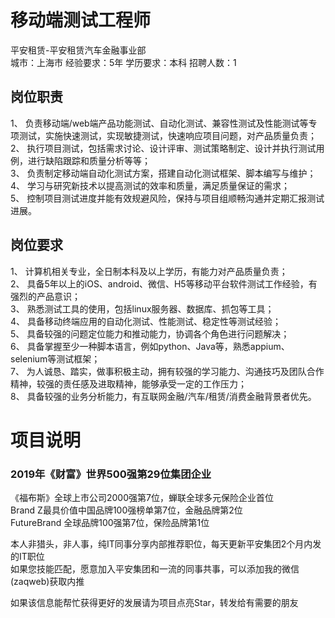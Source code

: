 # 移动端测试工程师
平安租赁-平安租赁汽车金融事业部  
城市：上海市 经验要求：5年 学历要求：本科  招聘人数：1

## 岗位职责
1、 负责移动端/web端产品功能测试、自动化测试、兼容性测试及性能测试等专项测试，实施快速测试，实现敏捷测试，快速响应项目问题，对产品质量负责；   
2、 执行项目测试，包括需求讨论、设计评审、测试策略制定、设计并执行测试用例，进行缺陷跟踪和质量分析等等；   
3、 负责制定移动端自动化测试方案，搭建自动化测试框架、脚本编写与维护；   
4、 学习与研究新技术以提高测试的效率和质量，满足质量保证的需求；   
5、 控制项目测试进度并能有效规避风险，保持与项目组顺畅沟通并定期汇报测试进展。

## 岗位要求
1、 计算机相关专业，全日制本科及以上学历，有能力对产品质量负责；   
2、 具备5年以上的iOS、android、微信、H5等移动平台软件测试工作经验，有强烈的产品意识；   
3、 熟悉测试工具的使用，包括linux服务器、数据库、抓包等工具；   
4、 具备移动终端应用的自动化测试、性能测试、稳定性等测试经验；   
5、 具备较强的问题定位能力和推动能力，协调各个角色进行问题解决；   
6、 具备掌握至少一种脚本语言，例如python、Java等，熟悉appium、selenium等测试框架；   
7、 为人诚恳、踏实，做事积极主动，拥有较强的学习能力、沟通技巧及团队合作精神，较强的责任感及进取精神，能够承受一定的工作压力；   
8、 具备较强的业务分析能力，有互联网金融/汽车/租赁/消费金融背景者优先。

# 项目说明

### 2019年《财富》世界500强第29位集团企业
《福布斯》全球上市公司2000强第7位，蝉联全球多元保险企业首位  
Brand Z最具价值中国品牌100强榜单第7位，金融品牌第2位  
FutureBrand 全球品牌100强第7位，保险品牌第1位

本人非猎头，非人事，纯IT同事分享内部推荐职位，每天更新平安集团2个月内发的IT职位  
如果您技能匹配，愿意加入平安集团和一流的同事共事，可以添加我的微信(zaqweb)获取内推 

如果该信息能帮忙获得更好的发展请为项目点亮Star，转发给有需要的朋友





